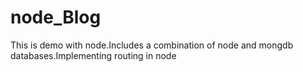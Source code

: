 # node_Blog
This is demo with node.Includes a combination of node and mongdb databases.Implementing routing in node

